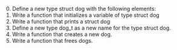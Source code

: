 0. Define a new type struct dog with the following elements:
1.  Write a function that initializes a variable of type struct dog
2. Write a function that prints a struct dog
3. Define a new type dog_t as a new name for the type struct dog.
4.  Write a function that creates a new dog. 
5.  Write a function that frees dogs.

